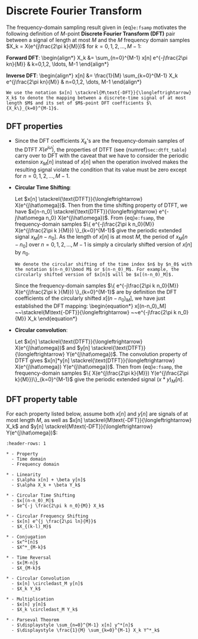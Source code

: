 # Discrete Fourier Transform

The frequency-domain sampling result given in {eq}`e:fsamp` motivates
  the following definition of $M$-point **Discrete Fourier Transform
  (DFT)** pair between a signal of length at most $M$ and the $M$
  frequency domain samples $X_k = X(e^{j\frac{2\pi k}{M}})$ for
  $k=0,1,2,\ldots,M-1$:

  **Forward DFT**:
  \begin{align*}
  X_k &= \sum_{n=0}^{M-1} x[n] e^{-j\frac{2\pi kn}{M}} & k=0,1,2,
  \ldots, M-1
  \end{align*}
  
  **Inverse DFT**:
  \begin{align*}
  x[n] &= \frac{1}{M} \sum_{k=0}^{M-1} X_k e^{j\frac{2\pi kn}{M}} &
  n=0,1,2, \dots, M-1
  \end{align*}

```{admonition} Notation
We use the notation $x[n] \stackrel{M\text{-DFT}}{\longleftrightarrow}
X_k$ to denote the mapping between a discrete-time signal of at most
length $M$ and its set of $M$-point DFT coefficients $\{X_k\}_{k=0}^{M-1}$.
```

## DFT properties
* Since the DFT coefficients $X_k$'s are the frequency-domain samples
  of the DTFT $X(e^{j\hat\omega})$, the properties of DTFT (see
  {numref}`sec:dtft_table`) carry over to DFT with the caveat that we
  have to consider the periodic extension $x_M[n]$ instead of $x[n]$
  when the operation involved makes the resulting signal violate the
  condition that its value must be zero except for $n=0,1,2,\ldots,M-1$.

* **Circular Time Shifting**:
  
  Let $x[n] \stackrel{\text{DTFT}}{\longleftrightarrow}
  X(e^{j\hat\omega})$. Then from the time shifting property of DTFT,
  we have $x[n-n_0] \stackrel{\text{DTFT}}{\longleftrightarrow}
 e^{-j\hat\omega n_0} X(e^{j\hat\omega})$. From {eq}`e:fsamp`, the
  frequency-domain samples $\{ e^{-j\frac{2\pi k n_0}{M}}
  X(e^{j\frac{2\pi k }{M}}) \}_{k=0}^{M-1}$ give the periodic
  extended signal $x_M[n-n_0]$. As the length of $x[n]$ is at most
  $M$, the period of $x_M[n-n_0]$ over $n=0,1,2,\dots, M-1$ is simply
  a circularly shifted version of $x[n]$ by $n_0$.
  ```{admonition} Notation
  We denote the circular shifting of the time index $n$ by $n_0$ with
  the notation $(n-n_0)\bmod M$ or $(n-n_0)_M$. For example, the
  circularly shifted version of $x[n]$ will be $x[(n-n_0)_M]$.
  ```
  Since the frequency-domain samples $\{ e^{-j\frac{2\pi k n_0}{M}}
  X(e^{j\frac{2\pi k }{M}}) \}_{k=0}^{M-1}$ are by definition the DFT
  coefficients of the circularly shifted $x[(n-n_0)_M]$, we have just
  established the DFT mapping:
  \begin{equation*}
  x[(n-n_0)_M] ~~\stackrel{M\text{-DFT}}{\longleftrightarrow} 
  ~~e^{-j\frac{2\pi k n_0}{M}} X_k
  \end{equation*}

* **Circular convolution**:

  Let $x[n] \stackrel{\text{DTFT}}{\longleftrightarrow}
  X(e^{j\hat\omega})$ and $y[n]
  \stackrel{\text{DTFT}}{\longleftrightarrow} Y(e^{j\hat\omega})$. The
  convolution property of DTFT gives $x[n]*y[n]
  \stackrel{\text{DTFT}}{\longleftrightarrow} X(e^{j\hat\omega})
  Y(e^{j\hat\omega})$. Then from {eq}`e:fsamp`, the frequency-domain
  samples $\{ X(e^{j\frac{2\pi k}{M}}) Y(e^{j\frac{2\pi
  k}{M}})\}_{k=0}^{M-1}$ give the periodic extended signal
  $(x*y)_M[n]$. 


## DFT property table
For each property listed below, assume both $x[n]$ and $y[n]$ are
signals of at most length $M$, as well as
$x[n] \stackrel{M\text{-DFT}}{\longleftrightarrow}
X_k$ and $y[n] \stackrel{M\text{-DFT}}{\longleftrightarrow}
Y(e^{j\hat\omega})$:
```{list-table}
:header-rows: 1

* - Property
  - Time domain
  - Frequency domain

* - Linearity
  - $\alpha x[n] + \beta y[n]$
  - $\alpha X_k + \beta Y_k$

* - Circular Time Shifting
  - $x[(n-n_0)_M]$
  - $e^{-j \frac{2\pi k n_0}{M}} X_k$

* - Circular Frequency Shifting
  - $x[n] e^{j \frac{2\pi ln}{M}}$
  - $X_{(k-l)_M}$

* - Conjugation 
  - $x^*[n]$
  - $X^*_{M-k}$

* - Time Reversal
  - $x[M-n]$ 
  - $X_{M-k}$

* - Circular Convolution
  - $x[n] \circledast_M y[n]$
  - $X_k Y_k$

* - Multiplication
  - $x[n] y[n]$
  - $X_k \circledast_M Y_k$ 
    
* - Parseval Theorem
  - $\displaystyle \sum_{n=0}^{M-1} x[n] y^*[n]$
  - $\displaystyle \frac{1}{M} \sum_{k=0}^{M-1} X_k Y^*_k$
```
